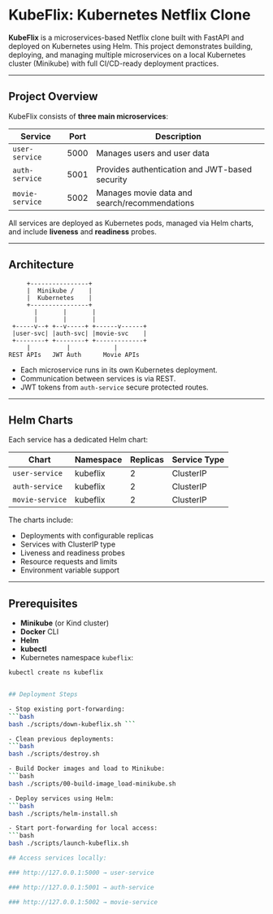 # KubeFlix: Kubernetes Netflix Clone

**KubeFlix** is a microservices-based Netflix clone built with FastAPI and deployed on Kubernetes using Helm. This project demonstrates building, deploying, and managing multiple microservices on a local Kubernetes cluster (Minikube) with full CI/CD-ready deployment practices.

---

## Project Overview

KubeFlix consists of **three main microservices**:

| Service       | Port | Description                                      |
|---------------|------|--------------------------------------------------|
| `user-service`| 5000 | Manages users and user data                      |
| `auth-service`| 5001 | Provides authentication and JWT-based security |
| `movie-service`| 5002 | Manages movie data and search/recommendations  |

All services are deployed as Kubernetes pods, managed via Helm charts, and include **liveness** and **readiness** probes.

---

## Architecture

         +----------------+
         |  Minikube /    |
         |  Kubernetes    |
         +----------------+
           |       |       |
           |       |       |
     +-----v--+ +--v-----+ +------v------+
     |user-svc| |auth-svc| |movie-svc    |
     +--------+ +--------+ +-------------+
         |          |            |
    REST APIs   JWT Auth      Movie APIs


- Each microservice runs in its own Kubernetes deployment.
- Communication between services is via REST.
- JWT tokens from `auth-service` secure protected routes.

---

## Helm Charts

Each service has a dedicated Helm chart:

| Chart             | Namespace | Replicas | Service Type |
|------------------|-----------|----------|--------------|
| `user-service`    | kubeflix  | 2        | ClusterIP    |
| `auth-service`    | kubeflix  | 2        | ClusterIP    |
| `movie-service`   | kubeflix  | 2        | ClusterIP    |

The charts include:
- Deployments with configurable replicas
- Services with ClusterIP type
- Liveness and readiness probes
- Resource requests and limits
- Environment variable support

---

## Prerequisites

- **Minikube** (or Kind cluster)
- **Docker** CLI
- **Helm**
- **kubectl**
- Kubernetes namespace `kubeflix`:
```bash
kubectl create ns kubeflix


## Deployment Steps

- Stop existing port-forwarding:
```bash
bash ./scripts/down-kubeflix.sh ```

- Clean previous deployments:
```bash
bash ./scripts/destroy.sh

- Build Docker images and load to Minikube:
```bash
bash ./scripts/00-build-image_load-minikube.sh

- Deploy services using Helm:
```bash 
bash ./scripts/helm-install.sh

- Start port-forwarding for local access:
```bash
bash ./scripts/launch-kubeflix.sh

## Access services locally:

### http://127.0.0.1:5000 → user-service

### http://127.0.0.1:5001 → auth-service

### http://127.0.0.1:5002 → movie-service